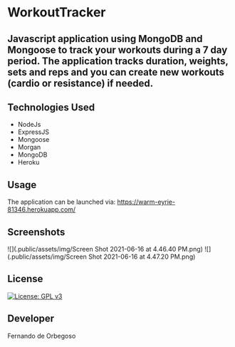 # WorkoutTracker

## Javascript application using MongoDB and Mongoose to track your workouts during a 7 day period. The application tracks duration, weights, sets and reps and you can create new workouts (cardio or resistance) if needed.

## Technologies Used

- NodeJs
- ExpressJS
- Mongoose
- Morgan
- MongoDB
- Heroku

## Usage

The application can be launched via: https://warm-eyrie-81346.herokuapp.com/

## Screenshots

![](.public/assets/img/Screen Shot 2021-06-16 at 4.46.40 PM.png)
![](.public/assets/img/Screen Shot 2021-06-16 at 4.47.20 PM.png)

## License

[![License: GPL v3](https://img.shields.io/badge/License-GPLv3-blue.svg)](https://www.gnu.org/licenses/gpl-3.0)

## Developer

Fernando de Orbegoso
